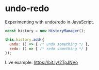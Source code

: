 # undo-redo
Experimenting with undo/redo in JavaScript.

```javascript
const history = new HistoryManager();

this.history.add({
  undo: () => { /* undo something */ },
  redo: () => { /* redo something */ }
});
```

Live example: https://bit.ly/2TpJNVo
